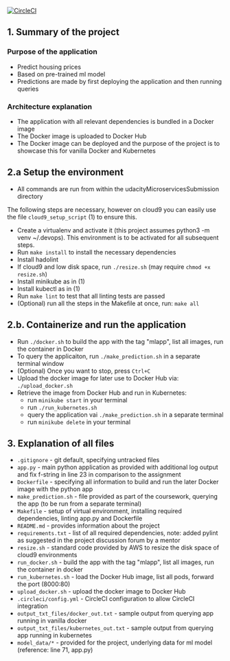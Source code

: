 [![CircleCI](https://circleci.com/gh/BenCoder1991/udacityMicroservicesSubmission/tree/main.svg?style=svg)](https://circleci.com/gh/BenCoder1991/udacityMicroservicesSubmission/tree/main)


## 1. Summary of the project
### Purpose of the application
* Predict housing prices
* Based on pre-trained ml model
* Predictions are made by first deploying the application and then running queries

### Architecture explanation
* The application with all relevant dependencies is bundled in a Docker image
* The Docker image is uploaded to Docker Hub
* The Docker image can be deployed and the purpose of the project is to showcase this for vanilla Docker and Kubernetes

## 2.a Setup the environment
* All commands are run from within the udacityMicroservicesSubmission directory

The following steps are necessary, however on cloud9 you can easily use the file `cloud9_setup_script` (1) to ensure this.
* Create a virtualenv and activate it (this project assumes python3 -m venv ~/.devops). This environment is to be activated for all subsequent steps.
* Run `make install` to install the necessary dependencies
* Install hadolint
* If cloud9 and low disk space, run `./resize.sh` (may require `chmod +x resize.sh`)
* Install minikube as in (1)
* Install kubectl as in (1)
* Run `make lint` to test that all linting tests are passed
* (Optional) run all the steps in the Makefile at once, run: `make all`

## 2.b. Containerize and run the application
* Run `./docker.sh` to build the app with the tag "mlapp", list all images, run the container in Docker
* To query the applicaiton, run `./make_prediction.sh` in a separate terminal window
* (Optional) Once you want to stop, press `Ctrl+C` 
* Upload the docker image  for later use to Docker Hub via: `./upload_docker.sh`
* Retrieve the image from Docker Hub and run in Kubernetes:
    * run `minikube start` in your terminal
    * run `./run_kubernetes.sh` 
    * query the application vai `./make_prediction.sh`  in a separate terminal
    * run `minikube delete` in your terminal

## 3. Explanation of all files
* `.gitignore` - git default, specifying untracked files
* `app.py` - main python application as provided with additional log output and fix f-string in line 23 in comparison to the assignment
* `Dockerfile` - specifying all information to build and run the later Docker image with the python app
* `make_prediction.sh` - file provided as part of the coursework, querying the app (to be run from a separate terminal)
* `Makefile` - setup of virtual environment, installing required dependencies, linting app.py and Dockerfile 
* `README.md` - provides information about the project
* `requirements.txt` - list of all required dependencies, note: added pylint as suggested in the project discussion forum by a mentor
* `resize.sh` - standard code provided by AWS to resize the disk space of cloud9 environments
* `run_docker.sh` - build the app with the tag "mlapp", list all images, run the container in docker
* `run_kubernetes.sh` - load the Docker Hub image, list all pods, forward the port (8000:80)
* `upload_docker.sh` - upload the docker image to Docker Hub
* `.circleci/config.yml` - CircleCI configuration to allow CircleCI integration
* `output_txt_files/docker_out.txt` - sample output from querying app running in vanilla docker
* `output_txt_files/kubernetes_out.txt` - sample output from querying app running in kubernetes
* `model_data/*` - provided for the project, underlying data for ml model (reference: line 71, app.py)